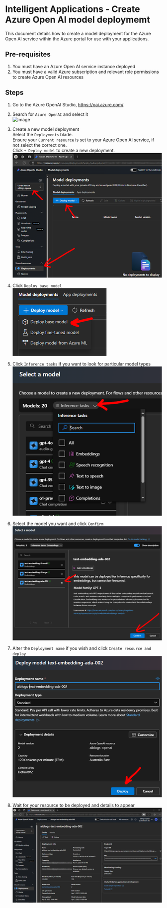 # Intelligent Applications - Create Azure Open AI model deploymemt

This document details how to create a model deployment for the Azure Open AI service within the Azure portal for use with your applications.

## Pre-requisites

1. You must have an Azure Open AI service instance deployed
1. You must have a valid Azure subscription and relevant role permissions to create Azure Open AI resources

## Steps

1. Go to the Azure OpenAI Studio, https://oai.azure.com/

1. Search for `Azure OpenAI` and select it<br/>
![image](portal-search-openai.png)

1. Create a new model deployment<br/>
Select the `Deployments` blade.<br/>
Ensure your `Current resource` is set to your Azure Open AI service, if not select the correct one.<br/>
Click `+ Deploy model` to create a new deployment.<br/>
![image](openai-studio-deployments.png)

1. Click `Deploy base model`<br/>
![image](openai-studio-deploy-model.png)

1. Click `Inference tasks` if you want to look for particular model types<br/>
![image](openai-studio-deploy-model-inference.png)

1. Select the model you want and click `Confirm`<br/>
![image](openai-studio-deploy-model-create.png)

1. Alter the `Deployment name` if you wish and click `Create resource and deploy`<br/>
![image](openai-studio-deploy-model-deploy.png)

1. Wait for your resource to be deployed and details to appear<br/>
![image](openai-studio-deploy-model-resource.png)
